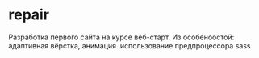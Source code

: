 # repair
Разработка первого сайта на курсе веб-старт. 
Из особеноостой: адаптивная вёрстка, анимация. использование предпроцессора sass

